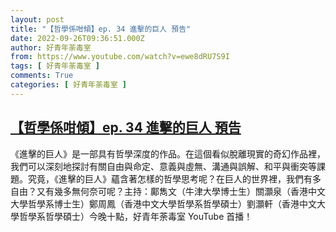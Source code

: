 ```yaml
---
layout: post
title: "【哲學係咁傾】ep. 34 進擊的巨人 預告"
date: 2022-09-26T09:36:51.000Z
author: 好青年荼毒室
from: https://www.youtube.com/watch?v=ewe8dRU7S9I
tags: [ 好青年荼毒室 ]
comments: True
categories: [ 好青年荼毒室 ]
---
```

<!--1664185011000-->
[【哲學係咁傾】ep. 34 進擊的巨人 預告](https://www.youtube.com/watch?v=ewe8dRU7S9I)
------

<div>
《進擊的巨人》是一部具有哲學深度的作品。在這個看似脫離現實的奇幻作品裡，我們可以深刻地探討有關自由與命定、意義與虛無、溝通與誤解、和平與衝突等課題。究竟，《進擊的巨人》蘊含著怎樣的哲學思考呢？在巨人的世界裡，我們有多自由？又有幾多無何奈可呢？主持：鄺雋文（牛津大學博士生）關灝泉（香港中文大學哲學系博士生）鄭周鳳（香港中文大學哲學系哲學碩士）劉灝軒（香港中文大學哲學系哲學碩士）今晚十點，好青年荼毒室 YouTube 首播！
</div>

